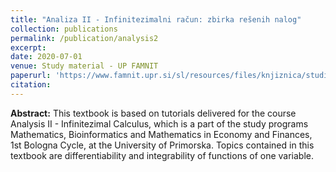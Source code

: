 ```yaml
---
title: "Analiza II - Infinitezimalni račun: zbirka rešenih nalog"
collection: publications
permalink: /publication/analysis2
excerpt: 
date: 2020-07-01
venue: Study material - UP FAMNIT
paperurl: 'https://www.famnit.upr.si/sl/resources/files/knjiznica/studijsko-gradivo/bapic2020analizaii-zbirkaresenihnalog.pdf'
citation: 
---
```


**Abstract:** This textbook is based on tutorials delivered for the course Analysis II - Infinitezimal Calculus, which is a part of the study programs Mathematics, Bioinformatics and Mathematics in Economy and Finances, 1st Bologna Cycle, at the University of Primorska. Topics contained in this textbook are differentiability and integrability of functions of one variable.


